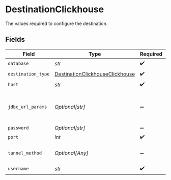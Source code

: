 # DestinationClickhouse

The values required to configure the destination.


## Fields

| Field                                                                                                                                                                                            | Type                                                                                                                                                                                             | Required                                                                                                                                                                                         | Description                                                                                                                                                                                      | Example                                                                                                                                                                                          |
| ------------------------------------------------------------------------------------------------------------------------------------------------------------------------------------------------ | ------------------------------------------------------------------------------------------------------------------------------------------------------------------------------------------------ | ------------------------------------------------------------------------------------------------------------------------------------------------------------------------------------------------ | ------------------------------------------------------------------------------------------------------------------------------------------------------------------------------------------------ | ------------------------------------------------------------------------------------------------------------------------------------------------------------------------------------------------ |
| `database`                                                                                                                                                                                       | *str*                                                                                                                                                                                            | :heavy_check_mark:                                                                                                                                                                               | Name of the database.                                                                                                                                                                            |                                                                                                                                                                                                  |
| `destination_type`                                                                                                                                                                               | [DestinationClickhouseClickhouse](../../models/shared/destinationclickhouseclickhouse.md)                                                                                                        | :heavy_check_mark:                                                                                                                                                                               | N/A                                                                                                                                                                                              |                                                                                                                                                                                                  |
| `host`                                                                                                                                                                                           | *str*                                                                                                                                                                                            | :heavy_check_mark:                                                                                                                                                                               | Hostname of the database.                                                                                                                                                                        |                                                                                                                                                                                                  |
| `jdbc_url_params`                                                                                                                                                                                | *Optional[str]*                                                                                                                                                                                  | :heavy_minus_sign:                                                                                                                                                                               | Additional properties to pass to the JDBC URL string when connecting to the database formatted as 'key=value' pairs separated by the symbol '&'. (example: key1=value1&key2=value2&key3=value3). |                                                                                                                                                                                                  |
| `password`                                                                                                                                                                                       | *Optional[str]*                                                                                                                                                                                  | :heavy_minus_sign:                                                                                                                                                                               | Password associated with the username.                                                                                                                                                           |                                                                                                                                                                                                  |
| `port`                                                                                                                                                                                           | *int*                                                                                                                                                                                            | :heavy_check_mark:                                                                                                                                                                               | HTTP port of the database.                                                                                                                                                                       | 8123                                                                                                                                                                                             |
| `tunnel_method`                                                                                                                                                                                  | *Optional[Any]*                                                                                                                                                                                  | :heavy_minus_sign:                                                                                                                                                                               | Whether to initiate an SSH tunnel before connecting to the database, and if so, which kind of authentication to use.                                                                             |                                                                                                                                                                                                  |
| `username`                                                                                                                                                                                       | *str*                                                                                                                                                                                            | :heavy_check_mark:                                                                                                                                                                               | Username to use to access the database.                                                                                                                                                          |                                                                                                                                                                                                  |